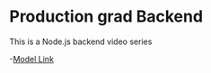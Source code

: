 # Production grad Backend

This is a Node.js backend video series

-[Model Link](https://app.eraser.io/workspace/YtPqZ1VogxGy1jzIDkzj)
